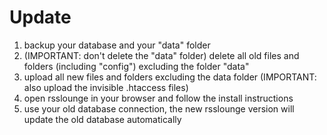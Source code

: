 # Update #

  1. backup your database and your "data" folder
  1. (IMPORTANT: don't delete the "data" folder) delete all old files and folders (including "config") excluding the folder "data"
  1. upload all new files and folders excluding the data folder (IMPORTANT: also upload the invisible .htaccess files)
  1. open rsslounge in your browser and follow the install instructions
  1. use your old database connection, the new rsslounge version will update the old database automatically